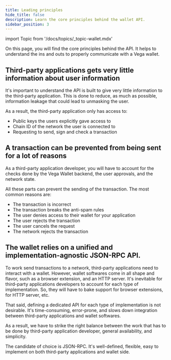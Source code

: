 ```yaml
---
title: Leading principles
hide_title: false
description: Learn the core principles behind the wallet API.
sidebar_position: 3
---
```


import Topic from '/docs/topics/_topic-wallet.mdx'

<Topic />

On this page, you will find the core principles behind the API. It helps to understand the ins and outs to properly communicate with a Vega wallet.

## Third-party applications gets very little information about user information

It's important to understand the API is built to give very little information to the third-party application. This is done to reduce, as much as possible, information leakage that could lead to unmasking the user.

As a result, the third-party application only has access to:

- Public keys the users explicitly gave access to
- Chain ID of the network the user is connected to
- Requesting to send, sign and check a transaction

## A transaction can be prevented from being sent for a lot of reasons

As a third-party application developer, you will have to account for the checks done by the Vega Wallet backend, the user approvals, and the network state.

All these parts can prevent the sending of the transaction. The most common reasons are:

- The transaction is incorrect
- The transaction breaks the anti-spam rules
- The user denies access to their wallet for your application
- The user rejects the transaction
- The user cancels the request
- The network rejects the transaction

## The wallet relies on a unified and implementation-agnostic JSON-RPC API.

To work send transactions to a network, third-party applications need to interact with a wallet. However, wallet softwares come in all shape and flavor, such as a browser extension, and an HTTP server. It's inevitable for third-party applications developers to account for each type of implementation. So, they will have to bake support for browser extensions, for HTTP server, etc.

That said, defining a dedicated API for each type of implementation is not desirable. It's time-consuming, error-prone, and slows down integration between third-party applications and wallet softwares.

As a result, we have to strike the right balance between the work that has to be done by third-party application developer, general availability, and simplicity.

The candidate of choice is JSON-RPC. It's well-defined, flexible, easy to implement on both third-party applications and wallet side.

